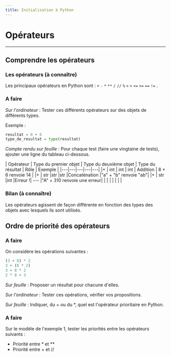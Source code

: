```yaml
---
title: Initialisation à Python
---
```


# Opérateurs


<link rel="stylesheet" href="../assets/style.css" />

---

## Comprendre les opérateurs

### Les opérateurs (à connaître)

Les principaux opérateurs en Python sont : `+` `-` `*` `**` `/` `//` `%` `<` `>` `<=` `>=` `==` `!=` .

### A faire

_Sur l'ordinateur_ : Tester ces différents opérateurs sur des objets de différents types.

Exemple :

```python
resultat = 8 + 6
type_de_resultat = type(resultat)
```

_Compte rendu sur feuille_ : Pour chaque test (faire une vingtaine de tests), ajouter une ligne du tableau ci-dessous.

| Opérateur | Type du premier objet	| Type du deuxième objet	| Type du résultat	| Rôle	| Exemple |
|*---*|*---*|*---*|*---*|*---*|
|+ |	int |	int	 | int	| Addition |	8 + 6 renvoie 14 |
|+ |	str	|str	|str	|Concaténation	|"a" + "b" renvoie "ab"|
|+ |	str	|int	|Erreur !|	---	|"A" + 310 renvoie une erreur|
|  |        |       |        |      |                            |
 	 	 	 	 	 
 	 	 	 	 	 
###  Bilan (à connaître)
Les opérateurs agissent de façon différente en fonction des types des objets avec lesquels ils sont utilisés.

## Ordre de priorité des opérateurs
### A faire
On considère les opérations suivantes :
```python
(3 + 8) * 2
3 + (8 * 2)
3 + 8 * 2
2 * 8 + 3
```
_Sur feuille_ : Proposer un résultat pour chacune d'elles.

_Sur l'ordinateur_ : Tester ces opérations, vérifier vos propositions.

_Sur feuille_ : Indiquer, du + ou du *, quel est l'opérateur prioritaire en Python.

### A faire
Sur le modèle de l'exemple 1, tester les priorités entre les opérateurs suivants :

- Priorité entre * et **
- Priorité entre + et //
